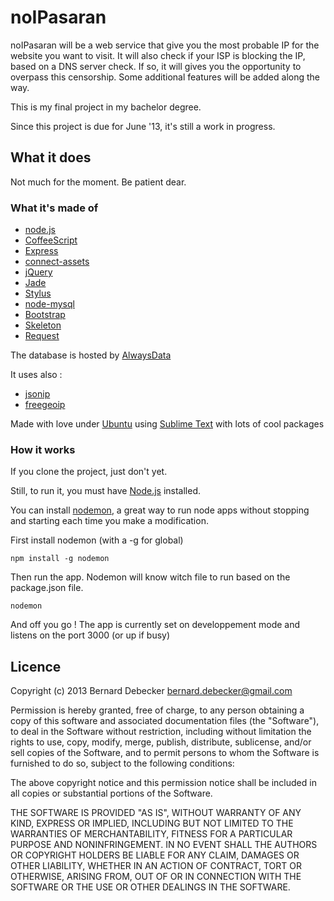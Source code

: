 
# noIPasaran

noIPasaran will be a web service that give you the most probable IP for the website you want to visit.
It will also check if your ISP is blocking the IP, based on a DNS server check. If so, it will gives you the opportunity to overpass this censorship.
Some additional features will be added along the way.

This is my final project in my bachelor degree. 

Since this project is due for June '13, it's still a work in progress.


## What it does

Not much for the moment. Be patient dear.


### What it's made of

+ [node.js][1]
+ [CoffeeScript][10]
+ [Express][2]
+ [connect-assets][14]
+ [jQuery][13]
+ [Jade][3]
+ [Stylus][9]
+ [node-mysql][5]
+ [Bootstrap][4]
+ [Skeleton][6]
+ [Request][17]

The database is hosted by [AlwaysData][7]

It uses also : 

+ [jsonip][11]
+ [freegeoip][12]

Made with love under [Ubuntu][15] using [Sublime Text][16] with lots of cool packages


### How it works

If you clone the project, just don't yet.

Still, to run it, you must have [Node.js][1] installed.

You can install [nodemon][8], a great way to run node apps without stopping and starting each time you make a modification.

First install nodemon (with a -g for global)

	npm install -g nodemon

Then run the app. Nodemon will know witch file to run based on the package.json file.

	nodemon

And off you go !
The app is currently set on developpement mode and listens on the port 3000 (or up if busy)


## Licence

Copyright (c) 2013 Bernard Debecker <bernard.debecker@gmail.com>

Permission is hereby granted, free of charge, to any person
obtaining a copy of this software and associated documentation
files (the "Software"), to deal in the Software without
restriction, including without limitation the rights to use,
copy, modify, merge, publish, distribute, sublicense, and/or sell
copies of the Software, and to permit persons to whom the
Software is furnished to do so, subject to the following
conditions:

The above copyright notice and this permission notice shall be
included in all copies or substantial portions of the Software.

THE SOFTWARE IS PROVIDED "AS IS", WITHOUT WARRANTY OF ANY KIND,
EXPRESS OR IMPLIED, INCLUDING BUT NOT LIMITED TO THE WARRANTIES
OF MERCHANTABILITY, FITNESS FOR A PARTICULAR PURPOSE AND
NONINFRINGEMENT. IN NO EVENT SHALL THE AUTHORS OR COPYRIGHT
HOLDERS BE LIABLE FOR ANY CLAIM, DAMAGES OR OTHER LIABILITY,
WHETHER IN AN ACTION OF CONTRACT, TORT OR OTHERWISE, ARISING
FROM, OUT OF OR IN CONNECTION WITH THE SOFTWARE OR THE USE OR
OTHER DEALINGS IN THE SOFTWARE.

[1]:http://nodejs.org/
[2]:http://expressjs.com
[3]:http://jade-lang.com/
[4]:http://twitter.github.io/bootstrap/
[5]:https://github.com/felixge/node-mysql
[6]:https://github.com/EtienneLem/skeleton
[7]:https://www.alwaysdata.com/
[8]:https://github.com/remy/nodemon
[9]:http://learnboost.github.io/stylus/
[10]:http://coffeescript.org/
[11]:http://jsonip.com
[12]:http://jsonip.com
[13]:http://jquery.com/
[14]:https://github.com/adunkman/connect-assets
[15]:http://www.ubuntu.com/
[16]:http://www.sublimetext.com/
[17]:https://github.com/mikeal/request